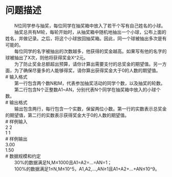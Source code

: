 <div id="pcont1" style="margin-top:20px; display:block;">

# 问题描述

<div class="pdcont">　　N位同学参与抽奖，每位同学在抽奖箱中放入了若干个写有自己姓名的小球。<br/>
　　抽奖总共有M轮，每轮开始时，从抽奖箱中随机地抽出一个小球，公布上面的姓名，并做记录。之后，将这个小球放回抽奖箱。因此，同一个球被抽出多次是有可能的。<br/>
　　每位同学的名字被抽出的次数越多，他获得的奖金越高。如果写有他的名字的球被抽出了X次，则他将获得奖金X^2元。<br/>
　　为了防止奖金总额超出预算，请你计算出需要支付的总奖金的期望值。另一方面，为了确保尽量多的人能够得奖，请你算出获得奖金大于0的人数的期望值。</div>
# 输入格式

<div class="pdcont">　　第一行包含两个数N和M，代表参加抽奖活动的同学个数，以及抽奖的轮数。<br/>
　　第二行包含N个正整数A1~AN，分别代表N个同学在抽奖箱中放入的小球个数。</div>
# 输出格式

<div class="pdcont">　　输出包含两行，每行包含一个实数，保留两位小数。第一行的实数表示总奖金的期望值，第二行的实数表示获得奖金大于0的人数的期望值。</div>
# 样例输入

<div class="pddata">2 2<br/>
1 1</div>
# 样例输出

<div class="pddata">3.00<br/>
1.50</div>
# 数据规模和约定

<div class="pdcont">　　30%的数据满足N,M≤1000且A1=A2=...=AN=1；<br/>
　　100%的数据满足1≤N,M≤10^5，A1,A2,...,AN≥1且A1+A2+...+AN≤10^9。</div>

</div>